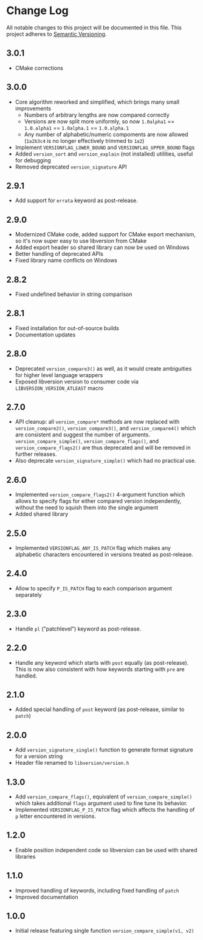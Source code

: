 # Change Log

All notable changes to this project will be documented in this file.
This project adheres to [Semantic Versioning](http://semver.org/).

## 3.0.1
* CMake corrections

## 3.0.0
* Core algorithm reworked and simplified, which brings many small improvements
  * Numbers of arbitrary lengths are now compared correctly
  * Versions are now split more uniformly, so now `1.0alpha1` == `1.0.alpha1` == `1.0alpha.1` == `1.0.alpha.1`
  * Any number of alphabetic/numeric compoments are now allowed (`1a2b3c4` is no longer effectively trimmed to `1a2`)
* Implement `VERSIONFLAG_LOWER_BOUND` and `VERSIONFLAG_UPPER_BOUND` flags
* Added `version_sort` and `version_explain` (not installed) utilities,
  useful for debugging
* Removed deprecated `version_signature` API

## 2.9.1
* Add support for `errata` keyword as post-release.

## 2.9.0
* Modernized CMake code, added support for CMake export mechanism, so
  it's now super easy to use libversion from CMake
* Added export header so shared library can now be used on Windows
* Better handling of deprecated APIs
* Fixed library name conflicts on Windows

## 2.8.2
* Fixed undefined behavior in string comparison

## 2.8.1
* Fixed installation for out-of-source builds
* Documentation updates

## 2.8.0
* Deprecated `version_compare3()` as well, as it would create ambiguities
  for higher level language wrappers
* Exposed libversion version to consumer code via `LIBVERSION_VERSION_ATLEAST`
  macro

## 2.7.0
* API cleanup: all `version_compare*` methods are now replaced with
  `version_compare2()`, `version_compare3()`, and `version_compare4()`
  which are consistent and suggest the number of arguments.
  `version_compare_simple()`, `version_compare_flags()`, and
  `version_compare_flags2()` are thus deprecated and will be removed in
  further releases.
* Also deprecate `version_signature_simple()` which had no practical use.

## 2.6.0
* Implemented `version_compare_flags2()` 4-argument function which allows
  to specify flags for either compared version independently, without
  the need to squish them into the single argument
* Added shared library

## 2.5.0
* Implemented `VERSIONFLAG_ANY_IS_PATCH` flag which makes any alphabetic
  characters encountered in versions treated as post-release.

## 2.4.0
* Allow to specify `P_IS_PATCH` flag to each comparison argument separately

## 2.3.0
* Handle `pl` ("patchlevel") keyword as post-release.

## 2.2.0
* Handle any keyword which starts with `post` equally (as post-release). This
  is now also consistent with how keywords starting with `pre` are handled.

## 2.1.0
* Added special handling of `post` keyword (as post-release, similar to `patch`)

## 2.0.0
* Add `version_signature_single()` function to generate format signature
  for a version string
* Header file renamed to `libversion/version.h`

## 1.3.0
* Add `version_compare_flags()`, equivalent of `version_compare_simple()`
  which takes additional `flags` argument used to fine tune its
  behavior.
* Implemented `VERSIONFLAG_P_IS_PATCH` flag which affects the handling
  of `p` letter encountered in versions.

## 1.2.0
* Enable position independent code so libversion can be used with shared libraries

## 1.1.0
* Improved handling of keywords, including fixed handling of `patch`
* Improved documentation

## 1.0.0
* Initial release featuring single function `version_compare_simple(v1, v2)`
